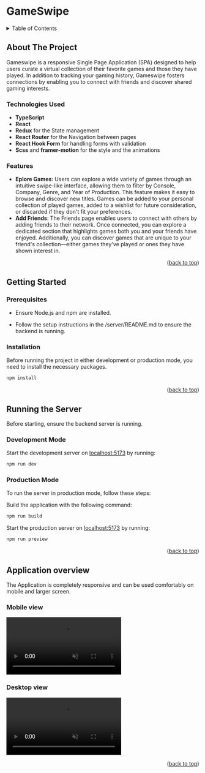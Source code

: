 # GameSwipe

<!-- TABLE OF CONTENTS -->
<details>
  <summary>Table of Contents</summary>
  <ol>
	<li>
	  <a href="#about-the-project">About The Project</a>
	</li>
	<ul>
	<li>
	  <a href="#technologies-used">Technologies Used</a>
	</li>
	<li>
	  <a href="#features">Features</a>
	</li>
	</ul>
	<li>
	  <a href="#getting-started">Getting Started</a>
	  <ul>
		<li><a href="#prerequisites">Prerequisites</a></li>
		<li><a href="#installation">Installation</a></li>
	  </ul>
	</li>
	<li><a href="#running-the-server">Running the server</a></li>
	<ul>
	  <li><a href="#development-mode">Development mode</a></li>
	  <li><a href="#production-mode">Production mode</a></li>
	</ul>
	<li><a href="#application-overview">Application overview</a></li>
	<ul>
	  <li><a href="#mobile-view">Mobile view</a></li>
	  <li><a href="#desktop-view">Desktop view</a></li>
	</ul>
  </ol>
</details>

<!-- ABOUT THE PROJECT -->

## About The Project

Gameswipe is a responsive Single Page Application (SPA) designed to help users curate a virtual collection of their favorite games and those they have played. In addition to tracking your gaming history, Gameswipe fosters connections by enabling you to connect with friends and discover shared gaming interests.

### Technologies Used

- **TypeScript**
- **React**
- **Redux** for the State management
- **React Router** for the Navigation between pages
- **React Hook Form** for handling forms with validation
- **Scss** and **framer-motion** for the style and the animations

### Features

- **Eplore Games**: Users can explore a wide variety of games through an intuitive swipe-like interface, allowing them to filter by Console, Company, Genre, and Year of Production. This feature makes it easy to browse and discover new titles. Games can be added to your personal collection of played games, added to a wishlist for future consideration, or discarded if they don't fit your preferences.
- **Add Friends**: The Friends page enables users to connect with others by adding friends to their network. Once connected, you can explore a dedicated section that highlights games both you and your friends have enjoyed. Additionally, you can discover games that are unique to your friend's collection—either games they've played or ones they have shown interest in.

<p align="right">(<a href="#readme-top">back to top</a>)</p>

## Getting Started

### Prerequisites

- Ensure Node.js and npm are installed.

- Follow the setup instructions in the /server/README.md to ensure the backend is running.

### Installation

Before running the project in either development or production mode, you need to install the necessary packages.

```bash
npm install
```

<p align="right">(<a href="#readme-top">back to top</a>)</p>

## Running the Server

Before starting, ensure the backend server is running.

### **Development Mode**

Start the development server on [localhost:5173](http://localhost:5173) by running:

```bash
npm run dev
```

### **Production Mode**

To run the server in production mode, follow these steps:

Build the application with the following command:

```bash
npm run build
```

Start the production server on [localhost:5173](http://localhost:5173) by running:

```bash
npm run preview
```

<p align="right">(<a href="#readme-top">back to top</a>)</p>

## Application overview

The Application is completely responsive and can be used comfortably on mobile and larger screen.

### Mobile view

<video src="https://github.com/user-attachments/assets/07f5ec36-4635-4701-9818-4ff78a3ff032" autoplay loop muted ></video>

### Desktop view

<video src="https://github.com/user-attachments/assets/7886f38a-144c-4c1b-9698-8b9d3a8a3592" autoplay loop muted ></video>

<p align="right">(<a href="#readme-top">back to top</a>)</p>
